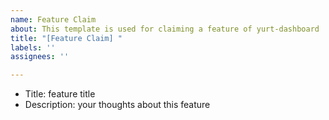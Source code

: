 ```yaml
---
name: Feature Claim
about: This template is used for claiming a feature of yurt-dashboard
title: "[Feature Claim] "
labels: ''
assignees: ''

---
```


- Title: feature title
- Description: your thoughts about this feature
